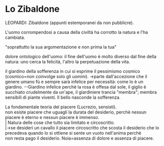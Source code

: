 # Lo Zibaldone
LEOPARDI:
Zibaldone (appunti estemporanei da non pubblicre). 

L'uomo corrompendosi a causa della civiltà ha corrotto la natura e l'ha cambiata.

"soprattutto la sua argomentazione e non prima la tua" 

dolore ontologico dell'uomo: il fine dell'uomo è molto diverso dal fine della natura: uno cerca la felicità, l'altro la perpetuazione della vita.

il giardino della sofferenza in cui si esprime il pessimismo cosmico (cosmico=non coinvolge solo gli uomini). 
->parte dall'accezione che il genere umano fù e sempre sarà infelice per necessità: come lo è un giardino. 
--Giardino infelice perchè la rosa è offesa dal sole, il giglio è succhiato crudelmente da un'ape, il giardiniere trancia "membra";
						membra sensibili di piante viventi. Il bello nasconde la sofferenza. 
						
La fondamentale teoria del piacere (Lucrezio, sensisti).  
non esiste piacere che uguagli la durata del desiderio, perchè nessun piacere è eterno e nessun piacere è immenso.   
	|						Natura delle cose che tutto sia limitato e circoscritto.  
	|->se desideri un cavallo il piacere circoscritto che scosta il desiderio che lo precedeva quando lo si ottiene si sente un vuoto nell'anima perchè   
		non resta pago il desiderio. Noia=assenza di dolore e assenza di piacere.  
    
